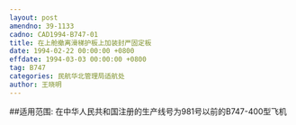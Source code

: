 ```yaml
---
layout: post
amendno: 39-1133
cadno: CAD1994-B747-01
title: 在上舱撤离滑梯护板上加装封严固定板
date: 1994-02-22 00:00:00 +0800
effdate: 1994-03-03 00:00:00 +0800
tag: B747
categories: 民航华北管理局适航处
author: 王晓明
---
```


##适用范围:
在中华人民共和国注册的生产线号为981号以前的B747-400型飞机

